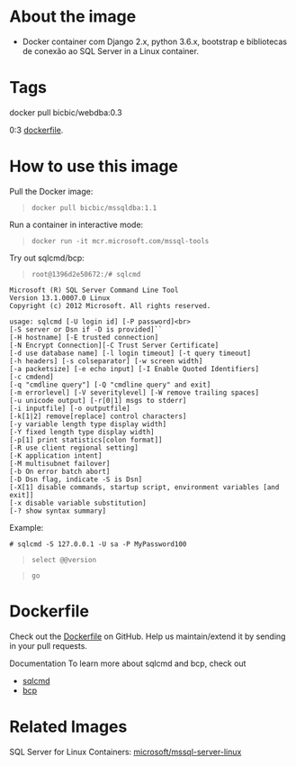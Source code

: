 # About the image
* Docker container com Django 2.x, python 3.6.x, bootstrap e bibliotecas de conexão ao SQL Server in a Linux container.

# Tags
docker pull bicbic/webdba:0.3

0:3 [dockerfile](https://hub.docker.com/r/microsoft/mssql-server-linux/).

# How to use this image
Pull the Docker image:
>``docker pull bicbic/mssqldba:1.1``

Run a container in interactive mode:
>``docker run -it mcr.microsoft.com/mssql-tools``

Try out sqlcmd/bcp:
> ``root@1396d2e50672:/# sqlcmd``

```shell
Microsoft (R) SQL Server Command Line Tool
Version 13.1.0007.0 Linux
Copyright (c) 2012 Microsoft. All rights reserved.

usage: sqlcmd [-U login id] [-P password]<br>
[-S server or Dsn if -D is provided]``
[-H hostname] [-E trusted connection]
[-N Encrypt Connection][-C Trust Server Certificate]
[-d use database name] [-l login timeout] [-t query timeout]
[-h headers] [-s colseparator] [-w screen width]
[-a packetsize] [-e echo input] [-I Enable Quoted Identifiers]
[-c cmdend]
[-q "cmdline query"] [-Q "cmdline query" and exit]
[-m errorlevel] [-V severitylevel] [-W remove trailing spaces]
[-u unicode output] [-r[0|1] msgs to stderr]
[-i inputfile] [-o outputfile]
[-k[1|2] remove[replace] control characters]
[-y variable length type display width]
[-Y fixed length type display width]
[-p[1] print statistics[colon format]]
[-R use client regional setting]
[-K application intent]
[-M multisubnet failover]
[-b On error batch abort]
[-D Dsn flag, indicate -S is Dsn]
[-X[1] disable commands, startup script, environment variables [and exit]]
[-x disable variable substitution]
[-? show syntax summary]
```

Example:

``# sqlcmd -S 127.0.0.1 -U sa -P MyPassword100``

>``select @@version``

>``go``

# Dockerfile

Check out the [Dockerfile](https://github.com/BicBic/mssql-python3x-docker/Dockerfile) on GitHub. Help us maintain/extend it by sending in your pull requests.

Documentation
To learn more about sqlcmd and bcp, check out
+ [sqlcmd](https://docs.microsoft.com/en-us/sql/tools/sqlcmd-utility?view=sql-server-2017)
+ [bcp](https://docs.microsoft.com/en-us/sql/tools/bcp-utility?view=sql-server-2017)

# Related Images
SQL Server for Linux Containers: [microsoft/mssql-server-linux](https://hub.docker.com/r/microsoft/mssql-server-linux/)
